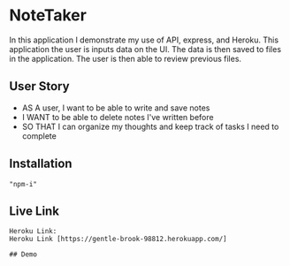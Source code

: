 # NoteTaker

In this application I demonstrate my use of API, express, and Heroku. This application the user is inputs data on the UI. The data is then saved to files in the application. The user is then able to review previous files. 

## User Story 

* AS A user, I want to be able to write and save notes
* I WANT to be able to delete notes I've written before
* SO THAT I can organize my thoughts and keep track of tasks I need to complete

## Installation 
```# npm install at project name 
"npm-i"
```

## Live Link 

```
Heroku Link:
Heroku Link [https://gentle-brook-98812.herokuapp.com/]

## Demo 